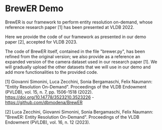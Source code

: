# BrewER Demo

BrewER is our framework to perform entity resolution on-demand, whose reference research paper [1] has been presented at VLDB 2022.

Here we provide the code of our framework as presented in our demo paper [2], accepted for VLDB 2023.

The code of BrewER itself, contained in the file "brewer.py", has been refined from the original version; we also provide as a reference an expanded version of the camera dataset used in our research paper [1]. We will gradually upload the other datasets that we will use in our demo and add more functionalities to the provided code.

[1] Giovanni Simonini, Luca Zecchini, Sonia Bergamaschi, Felix Naumann: "Entity Resolution On-Demand". Proceedings of the VLDB Endowment (PVLDB), vol. 15, n. 7, pp. 1506-1518 (2022). https://doi.org/10.14778/3523210.3523226 - https://github.com/dbmodena/BrewER

[2] Luca Zecchini, Giovanni Simonini, Sonia Bergamaschi, Felix Naumann: "BrewER: Entity Resolution On-Demand". Proceedings of the VLDB Endowment (PVLDB), vol. 16, n. 12 (2023).
